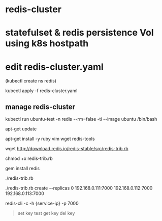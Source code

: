 # redis-cluster

# statefulset & redis persistence Vol using k8s hostpath
# edit redis-cluster.yaml

(kubectl create ns redis)

kubectl apply -f redis-cluster.yaml


## manage redis-cluster

kubectl run ubuntu-test -n redis --rm=false -ti --image ubuntu /bin/bash

apt-get update

apt-get install -y ruby vim wget redis-tools

wget http://download.redis.io/redis-stable/src/redis-trib.rb

chmod +x redis-trib.rb

gem install redis


./redis-trib.rb


./redis-trib.rb create --replicas 0 192.168.0.111:7000 192.168.0.112:7000 192.168.0.113:7000

redis-cli -c -h {service-ip} -p 7000
>set key test
>get key
>del key

